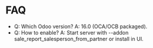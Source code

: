 # FAQ

- Q: Which Odoo version? A: 16.0 (OCA/OCB packaged).
- Q: How to enable? A: Start server with --addon sale_report_salesperson_from_partner or install in UI.
